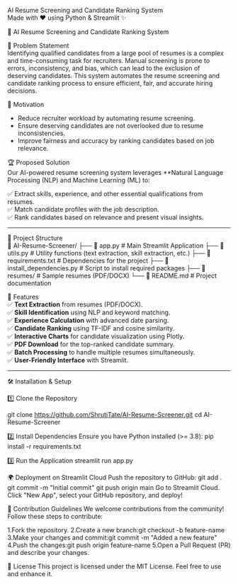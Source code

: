  AI Resume Screening and Candidate Ranking System  
Made with ❤️ using Python & Streamlit ✨  

📄 AI Resume Screening and Candidate Ranking System

 🚀 Problem Statement  
Identifying qualified candidates from a large pool of resumes is a complex and time-consuming task for recruiters. Manual screening is prone to errors, inconsistency, and bias, which can lead to the exclusion of deserving candidates. This system automates the resume screening and candidate ranking process to ensure efficient, fair, and accurate hiring decisions.

 🎯 Motivation  
- Reduce recruiter workload by automating resume screening.  
- Ensure deserving candidates are not overlooked due to resume inconsistencies.  
- Improve fairness and accuracy by ranking candidates based on job relevance.  

 🏆 Proposed Solution  
Our AI-powered resume screening system leverages **Natural Language Processing (NLP) and Machine Learning (ML) to:

✅ Extract skills, experience, and other essential qualifications from resumes.  
✅ Match candidate profiles with the job description.  
✅ Rank candidates based on relevance and present visual insights.  

---

 📂 Project Structure  
📂 AI-Resume-Screener/ 
├── 📄 app.py # Main Streamlit Application 
├── 📄 utils.py # Utility functions (text extraction, skill extraction, etc.) 
├── 📄 requirements.txt # Dependencies for the project 
├── 📄 install_dependencies.py # Script to install required packages 
├── 📂 resumes/ # Sample resumes (PDF/DOCX) 
└── 📄 README.md # Project documentation

🔧 Features  
✅ **Text Extraction** from resumes (PDF/DOCX).  
✅ **Skill Identification** using NLP and keyword matching.  
✅ **Experience Calculation** with advanced date parsing.  
✅ **Candidate Ranking** using TF-IDF and cosine similarity.  
✅ **Interactive Charts** for candidate visualization using Plotly.  
✅ **PDF Download** for the top-ranked candidate summary.  
✅ **Batch Processing** to handle multiple resumes simultaneously.  
✅ **User-Friendly Interface** with Streamlit.  

---
🛠️ Installation & Setup  

 1️⃣ Clone the Repository  

git clone https://github.com/ShrutiTate/AI-Resume-Screener.git
cd AI-Resume-Screener

2️⃣ Install Dependencies
Ensure you have Python installed (>= 3.8):
pip install -r requirements.txt

3️⃣ Run the Application
streamlit run app.py

🌍 Deployment on Streamlit Cloud
Push the repository to GitHub:
git add .
git commit -m "Initial commit"
git push origin main
Go to Streamlit Cloud.
Click "New App", select your GitHub repository, and deploy!

🤝 Contribution Guidelines
We welcome contributions from the community! Follow these steps to contribute:

1.Fork the repository.
2.Create a new branch:git checkout -b feature-name
3.Make your changes and commit:git commit -m "Added a new feature"
4.Push the changes:git push origin feature-name
5.Open a Pull Request (PR) and describe your changes.

📜 License
This project is licensed under the MIT License. Feel free to use and enhance it.


